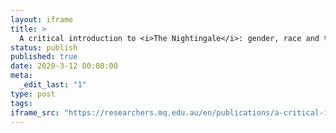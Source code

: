 ```yaml
---
layout: iframe
title: >
  A critical introduction to <i>The Nightingale</i>: gender, race and troubled histories on screen
status: publish
published: true
date: 2020-3-12 00:00:00
meta:
  _edit_last: "1"
type: post
tags:
iframe_src: "https://researchers.mq.edu.au/en/publications/a-critical-introduction-to-ithe-nightingalei-gender-race-and-trou"
---
```

        